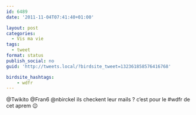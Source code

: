 ```yaml
---
id: 6489
date: '2011-11-04T07:41:40+01:00'

layout: post
categories:
  - Vis ma vie
tags:
  - tweet
format: status
publish_social: no
guid: 'http://tweets.local/?birdsite_tweet=132361858576416768'

birdsite_hashtags:
    - wdfr
---
```


@Twikito @Fran6 @nbirckel ils checkent leur mails ? c’est pour le #wdfr de cet aprem 😉